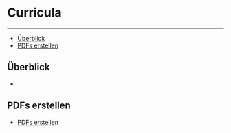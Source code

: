 # Curricula

---

- [Überblick](#section-1)
- [PDFs erstellen](#section-2)


<a name="section-1"></a>
## Überblick
-

<a name="section-2"></a>
## PDFs erstellen
- [PDFs erstellen](/{{route}}/{{version}}/pdf)